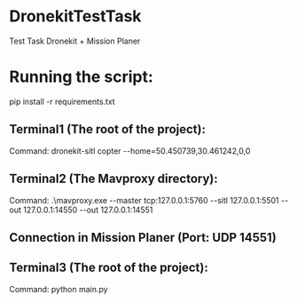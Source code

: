 # DronekitTestTask
Test Task Dronekit + Mission Planer

# Running the script:
pip install -r requirements.txt
## Terminal1 (The root of the project):
Command: dronekit-sitl copter --home=50.450739,30.461242,0,0
## Terminal2 (The Mavproxy directory):
Command: .\mavproxy.exe --master tcp:127.0.0.1:5760 --sitl 127.0.0.1:5501 --out 127.0.0.1:14550 --out 127.0.0.1:14551
## Connection in Mission Planer (Port: UDP 14551)
## Terminal3 (The root of the project):
Command: python main.py
